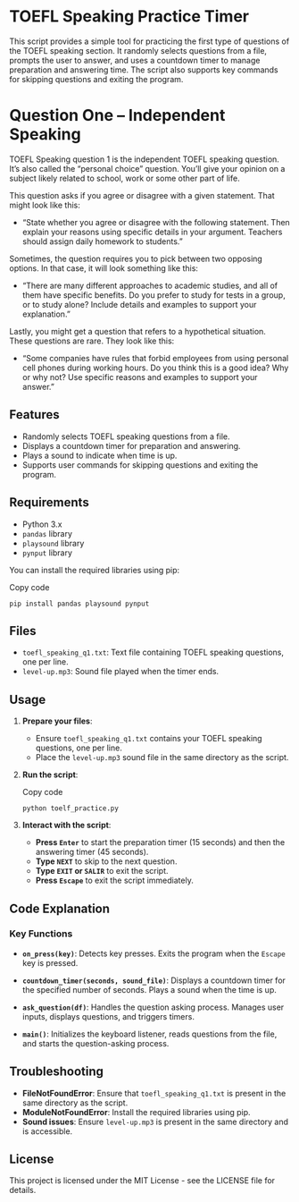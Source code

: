 # TOEFL Speaking Practice Timer

This script provides a simple tool for practicing the first type of questions of the TOEFL speaking section. It randomly selects questions from a file, prompts the user to answer, and uses a countdown timer to manage preparation and answering time. The script also supports key commands for skipping questions and exiting the program.


# Question One – Independent Speaking
TOEFL Speaking question 1 is the independent TOEFL speaking question.  It’s also called the “personal choice” question.  You’ll give your opinion on a subject likely related to school, work or some other part of life.

This question asks if you agree or disagree with a given statement.  That might look like this:

* “State whether you agree or disagree with the following statement. Then explain your reasons using specific details in your argument. Teachers should assign daily homework to students.”

Sometimes, the question requires you to pick between two opposing options.  In that case, it will look something like this:

* “There are many different approaches to academic studies, and all of them have specific benefits. Do you prefer to study for tests in a group, or to study alone? Include details and examples to support your explanation.”

Lastly, you might get a question that refers to a hypothetical situation.  These questions are rare.  They look like this:

* “Some companies have rules that forbid employees from using personal cell phones during working hours. Do you think this is a good idea? Why or why not? Use specific reasons and examples to support your answer.”


## Features

-   Randomly selects TOEFL speaking questions from a file.
-   Displays a countdown timer for preparation and answering.
-   Plays a sound to indicate when time is up.
-   Supports user commands for skipping questions and exiting the program.

## Requirements

-   Python 3.x
-   `pandas` library
-   `playsound` library
-   `pynput` library

You can install the required libraries using pip:

Copy code

`pip install pandas playsound pynput` 

## Files

-   `toefl_speaking_q1.txt`: Text file containing TOEFL speaking questions, one per line.
-   `level-up.mp3`: Sound file played when the timer ends.

## Usage

1.  **Prepare your files**:
    
    -   Ensure `toefl_speaking_q1.txt` contains your TOEFL speaking questions, one per line.
    -   Place the `level-up.mp3` sound file in the same directory as the script.
2.  **Run the script**:
    
    Copy code
    
    `python toelf_practice.py` 
    
3.  **Interact with the script**:
    
    -   **Press `Enter`** to start the preparation timer (15 seconds) and then the answering timer (45 seconds).
    -   **Type `NEXT`** to skip to the next question.
    -   **Type `EXIT` or `SALIR`** to exit the script.
    -   **Press `Escape`** to exit the script immediately.

## Code Explanation

### Key Functions

-   **`on_press(key)`**: Detects key presses. Exits the program when the `Escape` key is pressed.
    
-   **`countdown_timer(seconds, sound_file)`**: Displays a countdown timer for the specified number of seconds. Plays a sound when the time is up.
    
-   **`ask_question(df)`**: Handles the question asking process. Manages user inputs, displays questions, and triggers timers.
    
-   **`main()`**: Initializes the keyboard listener, reads questions from the file, and starts the question-asking process.
    

## Troubleshooting

-   **FileNotFoundError**: Ensure that `toefl_speaking_q1.txt` is present in the same directory as the script.
-   **ModuleNotFoundError**: Install the required libraries using pip.
-   **Sound issues**: Ensure `level-up.mp3` is present in the same directory and is accessible.

## License

This project is licensed under the MIT License - see the LICENSE file for details.
